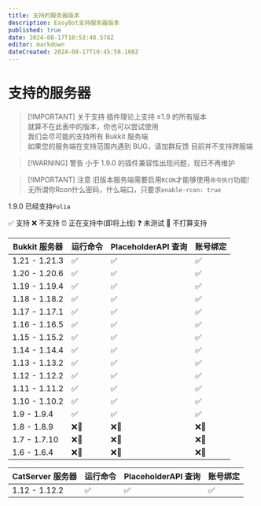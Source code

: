 ```yaml
---
title: 支持的服务器版本
description: EasyBot支持服务器版本
published: true
date: 2024-08-17T10:53:48.578Z
editor: markdown
dateCreated: 2024-08-17T10:45:58.108Z
---
```


# 支持的服务器

> [!IMPORTANT] 关于支持
> 插件理论上支持 ≥1.9 的所有版本  
> 就算不在此表中的版本，你也可以尝试使用  
> 我们会尽可能的支持所有 Bukkit 服务端  
> 如果您的服务端在支持范围内遇到 BUG，请加群反馈
> 目前并不支持跨服端

> [!WARNING] 警告
> 小于 1.9.0 的插件兼容性出现问题，现已不再维护

> [!IMPORTANT] 注意
> 旧版本服务端需要启用`RCON`才能够使用`命令执行`功能!   
> 无所谓你Rcon什么密码，什么端口，只要求`enable-rcon: true`

1.9.0 已经支持`Folia`

✅ 支持 ❌ 不支持
⏰ 正在支持中(即将上线) ❓ 未测试
🚫 不打算支持

| Bukkit 服务器 | 运行命令 | PlaceholderAPI 查询 | 账号绑定 |
| ------------- | -------- | ------------------- | -------- |
| 1.21 - 1.21.3 | ✅       | ✅                  | ✅       |
| 1.20 - 1.20.6 | ✅       | ✅                  | ✅       |
| 1.19 - 1.19.4 | ✅       | ✅                  | ✅       |
| 1.18 - 1.18.2 | ✅       | ✅                  | ✅       |
| 1.17 - 1.17.1 | ✅       | ✅                  | ✅       |
| 1.16 - 1.16.5 | ✅       | ✅                  | ✅       |
| 1.15 - 1.15.2 | ✅       | ✅                  | ✅       |
| 1.14 - 1.14.4 | ✅       | ✅                  | ✅       |
| 1.13 - 1.13.2 | ✅       | ✅                  | ✅       |
| 1.12 - 1.12.2 | ✅       | ✅                  | ✅       |
| 1.11 - 1.11.2 | ✅       | ✅                  | ✅       |
| 1.10 - 1.10.2 | ✅       | ✅                  | ✅       |
| 1.9 - 1.9.4   | ✅       | ✅                  | ✅       |
| 1.8 - 1.8.9   | ❌🚫     | ❌🚫                | ❌🚫     |
| 1.7 - 1.7.10  | ❌🚫     | ❌🚫                | ❌🚫     |
| 1.6 - 1.6.4   | ❌🚫     | ❌🚫                | ❌🚫     |

| CatServer 服务器 | 运行命令 | PlaceholderAPI 查询 | 账号绑定 |
| ---------------- | -------- | ------------------- | -------- |
| 1.12 - 1.12.2    | ✅       | ✅                  | ✅       |
